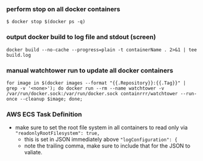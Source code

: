 ### perform stop on all docker containers
```shell 
$ docker stop $(docker ps -q)
```

### output docker build to log file and stdout (screen)
```shell
docker build --no-cache --progress=plain -t containerName . 2>&1 | tee build.log
```

### manual watchtower run to update all docker containers
```shell
for image in $(docker images --format "{{.Repository}}:{{.Tag}}" | grep -v '<none>'); do docker run --rm --name watchtower -v /var/run/docker.sock:/var/run/docker.sock containrrr/watchtower --run-once --cleanup $image; done;
```

### AWS ECS Task Definition
- make sure to set the root file system in all containers to read only via ```"readonlyRootFilesystem": true,```
  - this is set in JSON immediately above ```"logConfiguration": {```
  - note the trailing comma, make sure to include that for the JSON to valiate.

